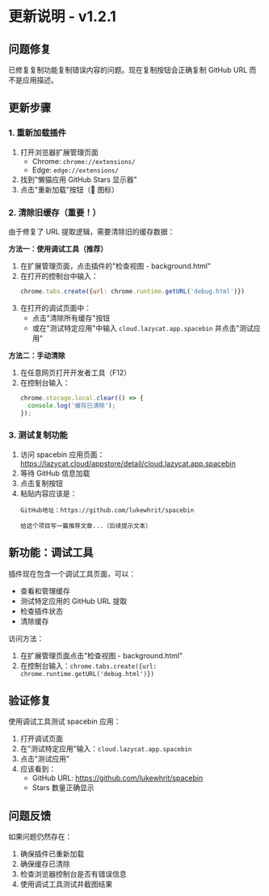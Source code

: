 # 更新说明 - v1.2.1

## 问题修复
已修复复制功能复制错误内容的问题。现在复制按钮会正确复制 GitHub URL 而不是应用描述。

## 更新步骤

### 1. 重新加载插件
1. 打开浏览器扩展管理页面
   - Chrome: `chrome://extensions/`
   - Edge: `edge://extensions/`
2. 找到"懒猫应用 GitHub Stars 显示器"
3. 点击"重新加载"按钮（🔄 图标）

### 2. 清除旧缓存（重要！）
由于修复了 URL 提取逻辑，需要清除旧的缓存数据：

**方法一：使用调试工具（推荐）**
1. 在扩展管理页面，点击插件的"检查视图 - background.html"
2. 在打开的控制台中输入：
   ```javascript
   chrome.tabs.create({url: chrome.runtime.getURL('debug.html')})
   ```
3. 在打开的调试页面中：
   - 点击"清除所有缓存"按钮
   - 或在"测试特定应用"中输入 `cloud.lazycat.app.spacebin` 并点击"测试应用"

**方法二：手动清除**
1. 在任意网页打开开发者工具（F12）
2. 在控制台输入：
   ```javascript
   chrome.storage.local.clear(() => {
     console.log('缓存已清除');
   });
   ```

### 3. 测试复制功能
1. 访问 spacebin 应用页面：https://lazycat.cloud/appstore/detail/cloud.lazycat.app.spacebin
2. 等待 GitHub 信息加载
3. 点击复制按钮
4. 粘贴内容应该是：
   ```
   GitHub地址：https://github.com/lukewhrit/spacebin
   
   给这个项目写一篇推荐文章...（后续提示文本）
   ```

## 新功能：调试工具

插件现在包含一个调试工具页面，可以：
- 查看和管理缓存
- 测试特定应用的 GitHub URL 提取
- 检查插件状态
- 清除缓存

访问方法：
1. 在扩展管理页面点击"检查视图 - background.html"
2. 在控制台输入：`chrome.tabs.create({url: chrome.runtime.getURL('debug.html')})`

## 验证修复

使用调试工具测试 spacebin 应用：
1. 打开调试页面
2. 在"测试特定应用"输入：`cloud.lazycat.app.spacebin`
3. 点击"测试应用"
4. 应该看到：
   - GitHub URL: https://github.com/lukewhrit/spacebin
   - Stars 数量正确显示

## 问题反馈

如果问题仍然存在：
1. 确保插件已重新加载
2. 确保缓存已清除
3. 检查浏览器控制台是否有错误信息
4. 使用调试工具测试并截图结果